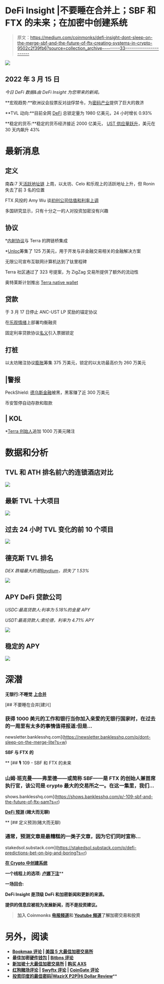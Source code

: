 # DeFi Insight |不要睡在合并上；SBF 和 FTX 的未来；在加密中创建系统

> 原文：<https://medium.com/coinmonks/defi-insight-dont-sleep-on-the-merge-sbf-and-the-future-of-ftx-creating-systems-in-crypto-9502c2f39fb6?source=collection_archive---------33----------------------->

![](img/212d784e23ea10baeea331f707d17d67.png)

## 2022 年 3 月 15 日

*今日 DeFi 数据&由 DeFi Insight 为您带来的新闻。*

**宏观趋势:**欧洲议会投票反对战俘禁令，为[密码产业](https://cointelegraph.com/news/european-parliament-votes-against-pow-ban-providing-huge-relief-to-the-crypto-industry)提供了巨大的救济

**TVL 动向:**目前全网 [DeFi](https://defillama.com/) 总锁定量为 1980 亿美元，24 小时增长 0.93%

**稳定的货币:**稳定的货币经济接近 2000 亿美元， [UST 供应量跃升](https://news.bitcoin.com/stablecoin-economy-nears-200b-ust-supply-jumps-higher-usdn-spikes-43-in-30-days/)，美元在 30 天内飙升 43%

# 最新消息

## 定义

南森:7 天[活跃地址链](https://twitter.com/nansen_ai/status/1503372607894482945)
上周，以太坊、Celo 和乐观上的活跃地址上升，但 Ronin 失去了前 3 名的位置

FTX 风投的 Amy Wu 谈[初创公司估值和利率上调](https://www.theinformation.com/articles/ftx-ventures-amy-wu-on-startup-valuations-and-rate-hikes-stellar-foundation-backs-early-stage-startups)

多国研究显示，只有十分之一的人对投资加密没有兴趣

## 协议

*[内射协议](https://twitter.com/InjectiveLabs/status/1503536479032782850)与 Terra 的跨链桥集成

*[Unloc](https://unlocnft.medium.com/unloc-raises-1-25m-to-develop-financial-solutions-around-nfts-303657c964bf)筹集了 125 万美元，用于开发与非金融交易相关的金融解决方案

无限公司宣布互联网计算机达到了钛里程碑

Terra 社区通过了 323 号提案，为 ZigZag 交易所提供了额外的流动性

奥特莱斯计划推出 [Terra native wallet](https://twitter.com/OutletFinance/status/1503384525598044165)

## 贷款

于 3 月 17 日停止 ANC-UST LP 奖励的锚定协议

在[乐观情绪](https://twitter.com/EqualizerFlash/status/1503364997224833027?s=20&t=4VT1QBUiLV8JP2hyZRxwWQ)上部署均衡融资

固定利率贷款协议[名义](https://blog.notional.finance/introducing-staked-note/)引入票据锁定

## 打桩

以太坊赌注协议[膨胀](https://www.coindesk.com/business/2022/03/14/ethereum-staking-protocol-swell-raises-375m-as-locked-eth-tops-26b/)筹集 375 万美元，锁定的以太坊最高价为 260 万美元

## |警报

PeckShield: [德乌斯金融](https://twitter.com/peckshield/status/1503632734299701250)被黑，黑客赚了近 300 万美元

币安暂停自动存款和取款

## | KOL

*[Terra 创始人](https://twitter.com/stablekwon)追加 1000 万美元赌注

# 数据和分析

## TVL 和 ATH 排名前六的连锁酒店对比

![](img/30d89e6bd55b51e1c81aa73f6ca51842.png)

## 最新 TVL 十大项目

![](img/6604c039fc33e278df0a6f29b8ab82fc.png)

## 过去 24 小时 TVL 变化的前 10 个项目

![](img/be76fafaf658b913ce9dd7bf21c0f381.png)

## 德克斯 TVL 排名

*DEX 跌幅最大的是*[*Raydium*](https://defillama.com/protocol/raydium)*，损失了 1.53%*

![](img/a6740245629e4f37b8f8ca4cd76c0029.png)

## APY DeFi 贷款公司

*USDC:最高贷款人:利率为 5.18%的金星 APY*

*USDT:最高贷款人:索伦德，利率为 4.71% APY*

![](img/f992eae8bb78ebdb08127fb1d8375a24.png)

## 稳定的 APY

![](img/d3ecf2cbddd30d2ceee8aca60b682a38.png)

# 深潜

**无银行:不睡觉** [**上合并**](https://newsletter.banklesshq.com/p/dont-sleep-on-the-merge-lite?s=w)

[](https://newsletter.banklesshq.com/p/dont-sleep-on-the-merge-lite?s=w) [## 不要睡在合并[建兴]

### 获得 1000 美元的工作和银行当你加入亲爱的无银行国家时，在过去的一周里有太多的事情值得报道:但是…

newsletter.banklesshq.com](https://newsletter.banklesshq.com/p/dont-sleep-on-the-merge-lite?s=w) 

**SBF 与 FTX 的**[](https://shows.banklesshq.com/p/-109-sbf-and-the-future-of-ftx-sam?s=r)

**[](https://shows.banklesshq.com/p/-109-sbf-and-the-future-of-ftx-sam?s=r) [## 🎙 109 - SBF 和 FTX 的未来

### 山姆·班克曼——弗里德——或简称 SBF——是 FTX 的创始人兼首席执行官，该公司是 crypto 最大的交易所之一。在这一集里，我们…

shows.banklesshq.com](https://shows.banklesshq.com/p/-109-sbf-and-the-future-of-ftx-sam?s=r) 

**[**DeFi 预测**](https://stakedsol.substack.com/p/defi-predictions-bet-on-big-and-boring?s=r) **(赌大而无聊)****

**[](https://stakedsol.substack.com/p/defi-predictions-bet-on-big-and-boring?s=r) [## 定义预测(赌大而无聊)

### 通常，预测文章是最糟糕的一类子文章，因为它们同时宣称…

stakedsol.substack.com](https://stakedsol.substack.com/p/defi-predictions-bet-on-big-and-boring?s=r) 

**[**在 Crypto** 中创建系统](https://twitter.com/thedefiedge/status/1503433574418059267)**

******一个线程上的选项:** [**卢娜下注**](https://twitter.com/nope_its_lily/status/1503405784125779969)****** 

****一场回合:****

****DeFi Insight 是顶级 DeFi 和加密新闻和更新的来源。****

****提供的信息应被视为发展新闻，而不是投资建议。****

> ****加入 Coinmonks [电报频道](https://t.me/coincodecap)和 [Youtube 频道](https://www.youtube.com/c/coinmonks/videos)了解加密交易和投资****

# ****另外，阅读****

*   ****[Bookmap 评论](https://coincodecap.com/bookmap-review-2021-best-trading-software) | [美国 5 大最佳加密交易所](https://coincodecap.com/crypto-exchange-usa)****
*   ****最佳加密[硬件钱包](/coinmonks/hardware-wallets-dfa1211730c6) | [Bitbns 评论](/coinmonks/bitbns-review-38256a07e161)****
*   ****[新加坡十大最佳加密交易所](https://coincodecap.com/crypto-exchange-in-singapore) | [购买 AXS](https://coincodecap.com/buy-axs-token)****
*   ****[红狗赌场评论](https://coincodecap.com/red-dog-casino-review) | [Swyftx 评论](https://coincodecap.com/swyftx-review) | [CoinGate 评论](https://coincodecap.com/coingate-review)****
*   ****[投资印度的最佳密码](https://coincodecap.com/best-crypto-to-invest-in-india-in-2021)|[WazirX P2P](https://coincodecap.com/wazirx-p2p)|[Hi Dollar Review](https://coincodecap.com/hi-dollar-review)******